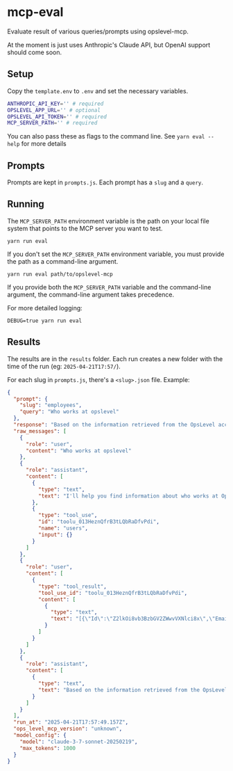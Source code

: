 # mcp-eval

Evaluate result of various queries/prompts using opslevel-mcp.

At the moment is just uses Anthropic's Claude API, but OpenAI support should come soon.

## Setup

Copy the `template.env` to `.env` and set the necessary variables.

```sh
ANTHROPIC_API_KEY='' # required
OPSLEVEL_APP_URL='' # optional
OPSLEVEL_API_TOKEN='' # required
MCP_SERVER_PATH='' # required
```

You can also pass these as flags to the command line.
See `yarn eval --help` for more details

## Prompts

Prompts are kept in `prompts.js`. Each prompt has a `slug` and a `query`.

## Running

The `MCP_SERVER_PATH` environment variable is the path on your local file system that points to the MCP server you want to test.

```
yarn run eval
```

If you don't set the `MCP_SERVER_PATH` environment variable, you must provide the path as a command-line argument.

```
yarn run eval path/to/opslevel-mcp
```

If you provide both the `MCP_SERVER_PATH` variable and the command-line argument, the command-line argument takes precedence.

For more detailed logging:

```
DEBUG=true yarn run eval
```

## Results

The results are in the `results` folder. Each run creates a new folder with the time of the run (eg: `2025-04-21T17:57/`).

For each slug in `prompts.js`, there's a `<slug>.json` file. Example:

```json
{
  "prompt": {
    "slug": "employees",
    "query": "Who works at opslevel"
  },
  "response": "Based on the information retrieved from the OpsLevel account, there are 2 users registered:\n\n1. **Alice**\n   - Email: alice@opslevel.com\n   - Role: Admin\n\n2. **Foobar**\n   - Email: foobar@example.com\n   - Role: Team Member\n\nThese are the individuals who have accounts in this OpsLevel system. Alice appears to have administrator privileges, while Foobar is a regular team member.",
  "raw_messages": [
    {
      "role": "user",
      "content": "Who works at opslevel"
    },
    {
      "role": "assistant",
      "content": [
        {
          "type": "text",
          "text": "I'll help you find information about who works at OpsLevel. Let me retrieve the list of users in the OpsLevel account."
        },
        {
          "type": "tool_use",
          "id": "toolu_013HeznQfrB3tLQbRaDfvPdi",
          "name": "users",
          "input": {}
        }
      ]
    },
    {
      "role": "user",
      "content": [
        {
          "type": "tool_result",
          "tool_use_id": "toolu_013HeznQfrB3tLQbRaDfvPdi",
          "content": [
            {
              "type": "text",
              "text": "[{\"Id\":\"Z2lkOi8vb3BzbGV2ZWwvVXNlci8x\",\"Email\":\"alice@opslevel.com\",\"HTMLUrl\":\"http://app.opslevel.local:3000/users/1\",\"Name\":\"Alice\",\"Role\":\"admin\"},{\"Id\":\"Z2lkOi8vb3BzbGV2ZWwvVXNlci8y\",\"Email\":\"foobar@example.com\",\"HTMLUrl\":\"http://app.opslevel.local:3000/users/2\",\"Name\":\"Foobar\",\"Role\":\"team_member\"}]"
            }
          ]
        }
      ]
    },
    {
      "role": "assistant",
      "content": [
        {
          "type": "text",
          "text": "Based on the information retrieved from the OpsLevel account, there are 2 users registered:\n\n1. **Alice**\n   - Email: alice@opslevel.com\n   - Role: Admin\n\n2. **Foobar**\n   - Email: foobar@example.com\n   - Role: Team Member\n\nThese are the individuals who have accounts in this OpsLevel system. Alice appears to have administrator privileges, while Foobar is a regular team member."
        }
      ]
    }
  ],
  "run_at": "2025-04-21T17:57:49.157Z",
  "ops_level_mcp_version": "unknown",
  "model_config": {
    "model": "claude-3-7-sonnet-20250219",
    "max_tokens": 1000
  }
}
```
